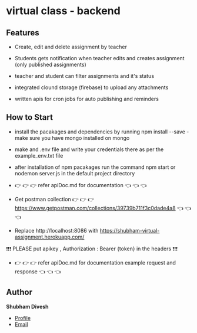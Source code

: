 # virtual class - backend

## Features

- Create, edit and delete  assignment by teacher

- Students gets notification when teacher edits and creates assignment (only published assignments)

- teacher and student can filter assignments and it's status

- integrated clound storage (firebase) to upload any attachments

- written apis for cron jobs for auto publishing and reminders


## How to Start

- install the pacakages and dependencies by running npm install --save
  -make sure you have mongo installed on mongo
- make and .env file and write your credentials there as per the example_env.txt file
- after installation of npm pacakages run the command npm start or nodemon server.js in the default project directory

- 👉 👉 👉 refer apiDoc.md for documentation 👈 👈 👈
- Get postman collection 👉 👉 👉 https://www.getpostman.com/collections/39739b711f3c0dade4a8 👈 👈 👈
- Replace http://localhost:8086 with https://shubham-virtual-assignment.herokuapp.com/



❗❗❗ PLEASE put apikey , Authorization : Bearer {token} in the headers ❗❗❗
- 👉 👉 👉 refer apiDoc.md for documentation example request and response 👈 👈 👈

## Author

**Shubham Divesh**

- [Profile](https://github.com/diveshshubham "Shubham Divesh")
- [Email](mailto:divesh.shubham@gmail.com?subject=Hi "Hi!")


